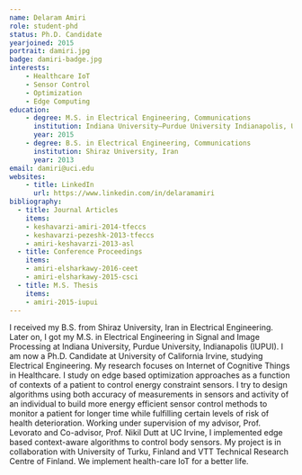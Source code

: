 ```yaml
---
name: Delaram Amiri
role: student-phd
status: Ph.D. Candidate
yearjoined: 2015
portrait: damiri.jpg
badge: damiri-badge.jpg
interests:
    - Healthcare IoT
    - Sensor Control
    - Optimization
    - Edge Computing
education:
    - degree: M.S. in Electrical Engineering, Communications
      institution: Indiana University–Purdue University Indianapolis, U.S.
      year: 2015
    - degree: B.S. in Electrical Engineering, Communications
      institution: Shiraz University, Iran
      year: 2013
email: damiri@uci.edu
websites:
    - title: LinkedIn
      url: https://www.linkedin.com/in/delaramamiri
bibliography:
  - title: Journal Articles 
    items: 
    - keshavarzi-amiri-2014-tfeccs
    - keshavarzi-pezeshk-2013-tfeccs
    - amiri-keshavarzi-2013-asl
  - title: Conference Proceedings 
    items: 
    - amiri-elsharkawy-2016-ceet
    - amiri-elsharkawy-2015-csci
  - title: M.S. Thesis
    items: 
    - amiri-2015-iupui
---
```


I received my  B.S. from Shiraz University, Iran in Electrical Engineering.  Later on, I got my M.S. in Electrical Engineering in Signal and Image Processing at Indiana University, Purdue University, Indianapolis (IUPUI). I am now a Ph.D. Candidate at University of California Irvine, studying Electrical Engineering. My research focuses on Internet of Cognitive Things in Healthcare. I study on edge based optimization approaches as a function of contexts of a patient to control energy constraint sensors. I try to design algorithms using both accuracy of measurements in sensors and activity of an individual to build more energy efficient sensor control methods to monitor a patient for longer time while fulfilling certain levels of risk of health deterioration. Working under supervision of my advisor, Prof. Levorato and Co-advisor, Prof. Nikil Dutt at UC Irvine, I implemented edge based context-aware algorithms to control body sensors. My project is in collaboration with University of Turku, Finland and VTT Technical Research Centre of Finland. We implement health-care IoT for a better life. 
